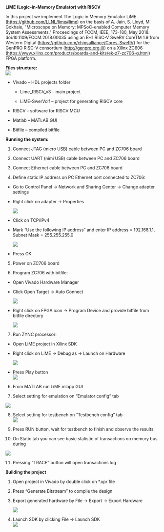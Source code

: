 **LiME (Logic-in-Memory Emulator) with RISCV**

In this project we implement The Logic in Memory Emulator LiME (https://github.com/LLNL/lime#lime) on the basis of A. Jain, S. Lloyd, M. Gokhale, "Microscope on Memory: MPSoC-enabled Computer Memory System Assessments," Proceedings of FCCM, IEEE, 173-180, May 2018. doi:10.1109/FCCM.2018.00035 using an EH1 RISC-V SweRV CoreTM 1.9 from Western Digital  (https://github.com/chipsalliance/Cores-SweRV) for the GenPRO RISC-V consortium (http://genpro.org.il/) on a Xilinx ZC606 (https://www.xilinx.com/products/boards-and-kits/ek-z7-zc706-g.html) FPGA platform.

**Files structure:**  
![](media/02ae2788bd70e28ea28eb805f546c6fb.png)

-   Vivado – HDL projects folder

    -   Lime_RISCV_v3 – main project

    -   LiME-SwerVolf – project for generating RISCV core

-   RISCV – software for RISCV MCU

-   Matlab – MATLAB GUI

-   Bitfile – compiled bitfile

**Running the system:**  
1) Connect JTAG (micro USB) cable between PC and ZC706 board

2) Connect UART (nimi USB) cable between PC and ZC706 board

3) Connect Ethernet cable between PC and ZC706 board

4) Define static IP address on PC Ethernet port connected to ZC706:

-   Go to Control Panel -\> Network and Sharing Center -\> Change adapter
    settings

-   Right click on adapter -\> Properties

    ![](media/a7857024e9a2b9887478ee4d7ca324c3.png)

-   Click on TCP/IPv4

-   Mark “Use the following IP address” and enter IP address = 192.168.1.1,
    Subnet Mask = 255.255.255.0

    ![](media/2f8810fc1db4a75f135b537d6e4c8025.png)

-   Press OK

5) Power on ZC706 board

6) Program ZC706 with bitfile:

-   Open Vivado Hardware Manager

-   Click Open Target -\> Auto Connect

    ![](media/9f1bcca115566f60b2162a4869c774e1.png)

-   Right click on FPGA icon -\> Program Device and provide bitfile from bitfile
    directory

    ![](media/19c4851ae3553952f9b2a27ee01ac956.png)

7) Run ZYNC processor:

-   Open LiME project in Xilinx SDK

-   Right click on LiME -\> Debug as -\> Launch on Hardware

    ![](media/e25f3ac67e00c4604fdd564460ae143d.png)

-   Press Play button  
    ![](media/9413a6b5bf7bd4f463e7901ac8f16923.png)

6) From MATLAB run LiME.mlapp GUI

7) Select setting for emulation on “Emulator config” tab

![](media/015e0808d5d248e9a8687a912b117cc9.png)

8) Select setting for testbench on “Testbench config” tab  
![](media/67cdaa8943b23f15933634790155b12b.png)

9) Press RUN button, wait for testbench to finish and observe the results

10) On Static tab you can see basic statistic of transactions on memory bus
during

![](media/d610ce7525a4ce8a6531186de42e5df8.png)  

11) Pressing “TRACE” button will open transactions log

**Building the project**

1.  Open project in Vivado by double click on \*.xpr file

2.  Press “Generate Bitstream” to compile the design

3.  Export generated hardware by File -\> Export -\> Export Hardware

    ![](media/9d6f19e34ea950bb9db26f69c48cf053.png)

4.  Launch SDK by clicking File -\> Launch SDK  
    ![](media/859b6740d8ff263e4916afd5abbf508a.png)
